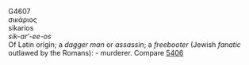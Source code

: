 <body>
  <p>G4607<br>  σικάριος  <br> sikarios  <br><i>sik-ar‘-ee-os </i><br>Of Latin origin; a <i>dagger</i> <i>man</i> or <i>assassin</i>; a <i>freebooter</i> (Jewish <i>fanatic</i> outlawed by the Romans): - murderer. Compare <a href="g5406.htm">5406</a> <br></p>
 </body>